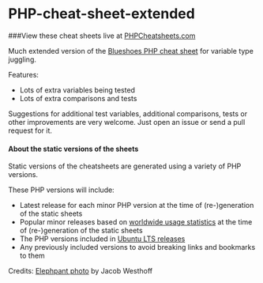 PHP-cheat-sheet-extended
========================

###View these cheat sheets live at [PHPCheatsheets.com](http://phpcheatsheets.com/)

Much extended version of the [Blueshoes PHP cheat sheet](http://www.blueshoes.org/en/developer/php_cheat_sheet/) for variable type juggling.

Features:
* Lots of extra variables being tested
* Lots of extra comparisons and tests

Suggestions for additional test variables, additional comparisons, tests or other improvements are very welcome. Just open an issue or send a pull request for it.


#### About the static versions of the sheets

Static versions of the cheatsheets are generated using a variety of PHP versions.

These PHP versions will include:
* Latest release for each minor PHP version at the time of (re-)generation of the static sheets
* Popular minor releases based on [worldwide usage statistics](http://w3techs.com/technologies/details/pl-php/all/all) at the time of (re-)generation of the static sheets
* The PHP versions included in [Ubuntu LTS releases](http://distrowatch.com/table.php?distribution=Ubuntu)
* Any previously included versions to avoid breaking links and bookmarks to them


Credits:
[Elephpant photo](http://www.flickr.com/photos/jakobwesthoff/3231273333/) by Jacob Westhoff